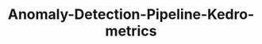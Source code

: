 ---
schema: default
title: Anomaly-Detection-Pipeline-Kedro-metrics
organization: ResponsibleAIML
notes: type = kedro_mlflow.io.artifacts.mlflow_artifact_dataset.MetricsDataset.MlflowMetricsDataset
resources:
  - name: Anomaly-Detection-Pipeline-Kedro-metrics
    url: 'https://github.com/ResponsibleAIML/django-kedro/tree/main/kedro-projects/anomaly-detection-pipeline-kedro/data/09_tracking/metrics.json/2023-10-27T17.06.16.676Z/metrics.json'
    format: json
category:
  - 09-tracking
maintainer: 
maintainer_email: 
project:
  - Anomaly Detection Pipeline (Kedro)
preview: |
  
---